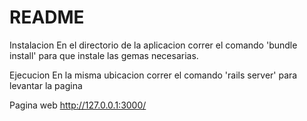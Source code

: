 # README

Instalacion
En el directorio de la aplicacion correr el comando 'bundle install' para que instale las gemas necesarias.

Ejecucion
En la misma ubicacion correr el comando 'rails server' para levantar la pagina

Pagina web
http://127.0.0.1:3000/

